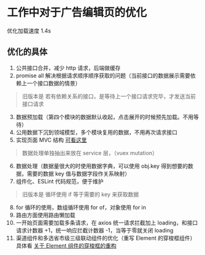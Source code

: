 # 工作中对于广告编辑页的优化

优化加载速度 1.4s

## 优化的具体
1. 公共接口合并，减少 http 请求，后端做缓存
2. promise all 解决根据请求顺序顺序获取的问题（当前接口的数据展示需要依赖上一个接口数据的情景）
> 旧版本是 若有依赖关系的接口，是等待上一个接口请求完毕，才发送当前接口请求
3. 数据预加载（第四个模块的数据默认收起，点击展开的时候预先加载。不用等待）
4. 公用数据下沉到领域模型，多个模块复用的数据，不用再次请求接口
5. 实现页面 MVC 结构 [可看这里](https://ainyi.com/14)
> 数据处理单独抽出来放在 service 层，（vuex mutation）
6. 数据处理（数据量很大的时使用数据字典，可以使用 obj.key 得到想要的数据，需要的数据 key 值与数据字段作关系映射）
7. 组件化、ESLint 代码规范，便于维护
> 旧版本是 循环使用 if 等于需要的 key 来获取数据 
8. for 循环的使用，数组循环使用 for of，对象使用 for in
9. 路由方面使用路由懒加载
10. 一开始页面需要加载多条请求，在 axios 统一请求拦截加上 loading，和接口请求计数器 +1，统一响应拦截计数器 -1，当等于零就关闭 loading
11. 渠道组件和多选省市级三级联动组件的优化（重写 Element 的穿梭框组件）具体看 [关于 Element 组件的穿梭框的重构](https://ainyi.com/57)

